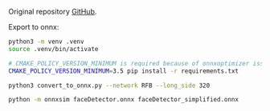 Original repository [GitHub](https://github.com/biubug6/Face-Detector-1MB-with-landmark).

Export to onnx:
```bash
python3 -m venv .venv
source .venv/bin/activate

# CMAKE_POLICY_VERSION_MINIMUM is required because of onnxoptimizer issue
CMAKE_POLICY_VERSION_MINIMUM=3.5 pip install -r requirements.txt

python3 convert_to_onnx.py --network RFB --long_side 320

python -m onnxsim faceDetector.onnx faceDetector_simplified.onnx
```
